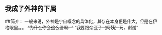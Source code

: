 我成了外神的下属  
---

##简介：
一般来说，外神是宇宙概念的具体化，其存在本身便是伟大，但是在伊格眼里。。。
~~“为什么你会这么骚啊...”~~
“我要跟奈亚子~~（阿姨）~~玩，谢谢”

